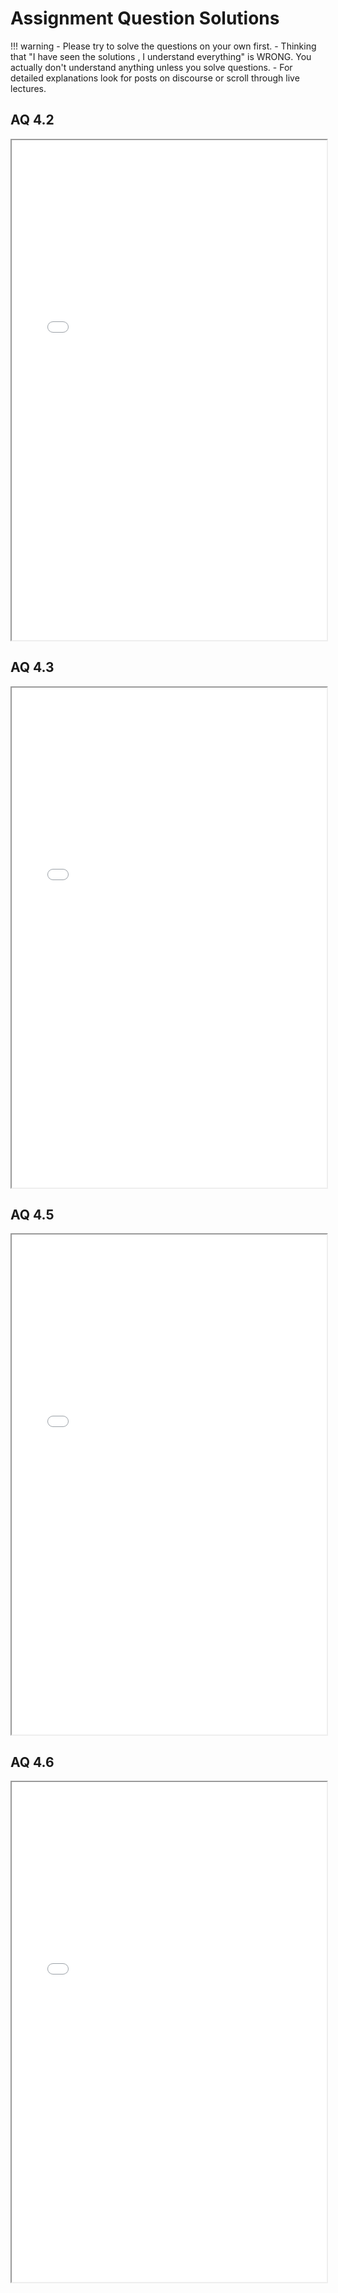 # Assignment Question Solutions 

!!! warning
    - Please try to solve the questions on your own first.
    - Thinking that "I have seen the solutions , I understand everything" is WRONG. You actually don't understand anything unless you solve questions.
    - For detailed explanations look for posts on discourse or scroll through live lectures.


## AQ 4.2
<iframe src="../AQ4.2.pdf#zoom=FitWidth" width="100%" height="800px"></iframe>

## AQ 4.3
<iframe src="../AQ4.3.pdf#zoom=FitWidth" width="100%" height="800px"></iframe>

## AQ 4.5 
<iframe src="../AQ4.5.pdf#zoom=FitWidth" width="100%" height="800px"></iframe>

## AQ 4.6
<iframe src="../AQ4.6.pdf#zoom=FitWidth" width="100%" height="800px"></iframe>






